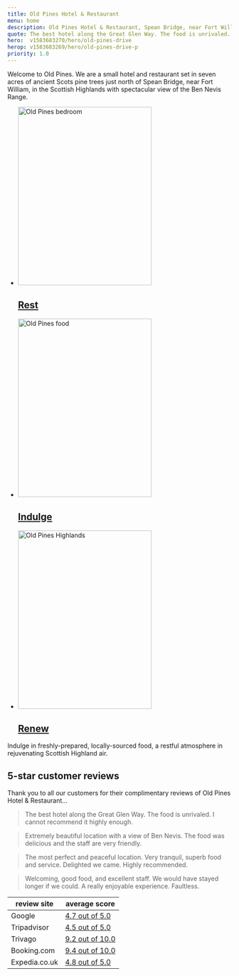 ```yaml
---
title: Old Pines Hotel & Restaurant
menu: home
description: Old Pines Hotel & Restaurant, Spean Bridge, near Fort William, Ben Nevis, and Loch Ness in the highlands of Scotland.
quote: The best hotel along the Great Glen Way. The food is unrivaled.
hero:  v1583683270/hero/old-pines-drive
herop: v1583683269/hero/old-pines-drive-p
priority: 1.0
---
```


Welcome to Old Pines. We are a small hotel and restaurant set in seven acres of ancient Scots pine trees just north of Spean Bridge, near Fort William, in the Scottish Highlands with spectacular view of the Ben Nevis Range.

<nav class="list">
  <ul>
    <li data-revealer="left">
      <a href="[root]rooms/" data-href="[imagecdn]f_auto/v1584121162/content/old-pines-room" class="progressive replace">
        <img src="[imagecdn]f_auto,c_scale,w_30/v1584121162/content/old-pines-room" width="300" height="400" class="preview" alt="Old Pines bedroom">
        <h2>Rest</h2>
      </a>
    </li>
    <li data-revealer="up">
      <a href="[root]restaurant/" data-href="[imagecdn]f_auto/v1584121162/content/old-pines-food" class="progressive replace">
        <img src="[imagecdn]f_auto,c_scale,w_30/v1584121162/content/old-pines-food" width="300" height="400" class="preview" alt="Old Pines food">
        <h2>Indulge</h2>
      </a>
    </li>
    <li data-revealer="right">
      <a href="[root]location/" data-href="[imagecdn]f_auto/v1584121162/content/old-pines-drive" class="progressive replace">
        <img src="[imagecdn]f_auto,c_scale,w_30/v1584121162/content/old-pines-drive" width="300" height="400" class="preview" alt="Old Pines Highlands">
        <h2>Renew</h2>
      </a>
    </li>
  </ul>
</nav>

Indulge in freshly-prepared, locally-sourced food, a restful atmosphere in rejuvenating Scottish Highland air.


## 5-star customer reviews

Thank you to all our customers for their complimentary reviews of Old Pines Hotel & Restaurant&hellip;

> The best hotel along the Great Glen Way. The food is unrivaled. I cannot recommend it highly enough.

> Extremely beautiful location with a view of Ben Nevis. The food was delicious and the staff are very friendly.

> The most perfect and peaceful location. Very tranquil, superb food and service. Delighted we came. Highly recommended.

> Welcoming, good food, and excellent staff. We would have stayed longer if we could. A really enjoyable experience. Faultless.

|review site|average score|
|-|-|
|Google|[4.7 out of 5.0](https://www.google.com/travel/hotels/entity/CgoIm_rmqp-DqL9uEAE/reviews)|
|Tripadvisor|[4.5 out of 5.0](https://www.tripadvisor.co.uk/Hotel_Review-g635692-d304682-Reviews-Old_Pines_Hotel_and_Restaurant-Spean_Bridge_Lochaber_Scottish_Highlands_Scotland.html#REVIEWS)|
|Trivago|[9.2 out of 10.0](https://www.trivago.co.uk/spean-bridge-359271/hotel/old-pines-604336)|
|Booking.com|[9.4 out of 10.0](https://www.booking.com/hotel/gb/oldpineshotel.en-gb.html#tab-reviews)|
|Expedia.co.uk|[4.8 out of 5.0](https://www.expedia.co.uk/Spean-Bridge-Hotels-Old-Pines-Hotel.h2254781.Hotel-Information)|
